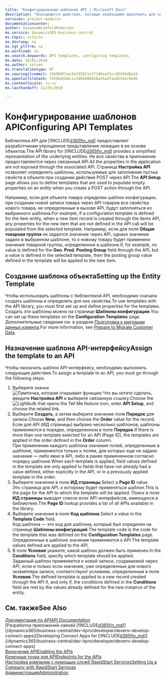 ```yaml
---
title: "Конфигурирование шаблонов API | Microsoft Docs"
description: "Описываются действия, которые необходимо выполнить для настройки шаблонов API для Dynamics 365 Business Central."
services: project-madeira
documentationcenter: 
author: SusanneWindfeldPedersen
ms.service: dynamics365-business-central
ms.topic: article
ms.devlang: na
ms.tgt_pltfrm: na
ms.workload: na
ms.search.keywords: API templates, configuring templates
ms.date: 10/01/2018
ms.author: solsen
ms.translationtype: HT
ms.sourcegitcommit: 33b900f1ac9e295921e7f3d6ea72cc93939d8a1b
ms.openlocfilehash: 7420bd1b8c1c246b608910a35a47ac025eec6b8b
ms.contentlocale: ru-ru
ms.lasthandoff: 11/26/2018

---
```


# <a name="configuring-api-templates"></a><span data-ttu-id="1f03f-103">Конфигурирование шаблонов API</span><span class="sxs-lookup"><span data-stu-id="1f03f-103">Configuring API Templates</span></span>
<span data-ttu-id="1f03f-104">Библиотека API для [!INCLUDE[d365fin_md](includes/d365fin_md.md)] предоставляет разработчикам упрощенное представление лежащих в ее основе объектов.</span><span class="sxs-lookup"><span data-stu-id="1f03f-104">The API library for [!INCLUDE[d365fin_md](includes/d365fin_md.md)] provides a simplified representation of the underlying entities.</span></span> <span data-ttu-id="1f03f-105">Не все свойства в приложении предоставляются через связанный API.</span><span class="sxs-lookup"><span data-stu-id="1f03f-105">All the properties in the application are not exposed through the associated API.</span></span> <span data-ttu-id="1f03f-106">Страница **Настройка API** позволяет определить шаблоны, используемые для заполнения пустых свойств в объекте при создании действия POST через API.</span><span class="sxs-lookup"><span data-stu-id="1f03f-106">The **API Setup** page allows you to define templates that are used to populate empty properties on an entity when you create a POST action through the API.</span></span> 

<span data-ttu-id="1f03f-107">Например, если для объекта товара определен шаблон конфигурации, при создании новой записи товара через API товаров все свойства нового товара, не определенные в вызове API, будут заполняться из выбранного шаблона.</span><span class="sxs-lookup"><span data-stu-id="1f03f-107">For example, if a configuration template is defined for the item entity, when a new item record is created through the items API, any properties for the new item that are not defined in the API call will be populated from the selected template.</span></span> <span data-ttu-id="1f03f-108">Например, если для поля **Общая товарная группа** не задается значение через API, однако значение задано в выбранном шаблоне, то к новому товару будет применено значение товарной группы, определенное в шаблоне.</span><span class="sxs-lookup"><span data-stu-id="1f03f-108">If, for example, no value is defined for the **Gen. Prod. Posting Group** field through the API, but a value is defined in the selected template, then the posting group value defined in the template will be applied to the new item.</span></span> 

## <a name="setting-up-the-entity-template"></a><span data-ttu-id="1f03f-109">Создание шаблона объекта</span><span class="sxs-lookup"><span data-stu-id="1f03f-109">Setting up the Entity Template</span></span>
<span data-ttu-id="1f03f-110">Чтобы использовать шаблоны с библиотекой API, необходимо сначала создать шаблоны и определить для них свойства.</span><span class="sxs-lookup"><span data-stu-id="1f03f-110">To use templates with the API library, you must first set up and define properties for the templates.</span></span> <span data-ttu-id="1f03f-111">Создать эти шаблоны можно на странице **Шаблоны конфигурации**.</span><span class="sxs-lookup"><span data-stu-id="1f03f-111">You can set up these templates on the **Configuration Templates** page.</span></span> <span data-ttu-id="1f03f-112">Дополнительные сведения см. в разделе [Подготовка к миграции данных клиента](admin-use-templates-to-prepare-customer-data-for-migration.md).</span><span class="sxs-lookup"><span data-stu-id="1f03f-112">For more information, see [Prepare to Migrate Customer Data](admin-use-templates-to-prepare-customer-data-for-migration.md).</span></span> 

## <a name="assign-the-template-to-an-api"></a><span data-ttu-id="1f03f-113">Назначение шаблона API-интерфейсу</span><span class="sxs-lookup"><span data-stu-id="1f03f-113">Assign the template to an API</span></span>

<span data-ttu-id="1f03f-114">Чтобы назначить шаблон API-интерфейсу, необходимо выполнить следующие действия.</span><span class="sxs-lookup"><span data-stu-id="1f03f-114">To assign a template to an API, you must go through the following steps.</span></span>

1. <span data-ttu-id="1f03f-115">Выберите значок ![Лампочка, которая открывает функцию Что вы хотите сделать](media/ui-search/search_small.png "Что вы хотите сделать"), введите **Настройка API** и выберите связанную ссылку.</span><span class="sxs-lookup"><span data-stu-id="1f03f-115">Choose the ![Lightbulb that opens the Tell Me feature](media/ui-search/search_small.png "Tell me what you want to do") icon, enter **API Setup**, and choose the related link.</span></span>
2. <span data-ttu-id="1f03f-116">Выберите **Создать**, а затем выберите значение поля **Порядок** для записи.</span><span class="sxs-lookup"><span data-stu-id="1f03f-116">Choose **New**, and then choose the **Order** value for the record.</span></span>  
<span data-ttu-id="1f03f-117">Если для API (ИД страницы) выбрано несколько шаблонов, шаблоны применяются в порядке, определенном в поле **Порядок**.</span><span class="sxs-lookup"><span data-stu-id="1f03f-117">If there is more than one template selected for an API (Page ID), the templates are applied in the order defined in the **Order** column.</span></span>   
<span data-ttu-id="1f03f-118">При применении каждого шаблона значения полей, определенные в шаблоне, применяются только к полям, для которых еще не задано значение — либо явно в API, либо в ранее примененном согласно порядку шаблоне.</span><span class="sxs-lookup"><span data-stu-id="1f03f-118">When each template is applied, field values defined in the template are only applied to fields that have not already had a value defined, either explicitly in the API, or in a previously applied template in the order.</span></span> 
3. <span data-ttu-id="1f03f-119">Выберите значение в поле **ИД страницы**.</span><span class="sxs-lookup"><span data-stu-id="1f03f-119">Select a **Page ID** value.</span></span>  
<span data-ttu-id="1f03f-120">Это страница для API, к которому будет применяться шаблон.</span><span class="sxs-lookup"><span data-stu-id="1f03f-120">This is the page for the API to which the template will be applied.</span></span> <span data-ttu-id="1f03f-121">Поиск в поле **ИД страницы** выводит список всех API-интерфейсов, имеющихся в библиотеке.</span><span class="sxs-lookup"><span data-stu-id="1f03f-121">The **Page ID** lookup provides a list of all APIs available in the library.</span></span>
4. <span data-ttu-id="1f03f-122">Выберите значение в поле **Код шаблона**.</span><span class="sxs-lookup"><span data-stu-id="1f03f-122">Select a value in the **Template Code** field.</span></span>  
<span data-ttu-id="1f03f-123">Код шаблона — это код для шаблона, который был определен на странице **Шаблоны конфигураций**.</span><span class="sxs-lookup"><span data-stu-id="1f03f-123">The template code is the code for the template that was defined on the **Configuration Templates** page.</span></span> <span data-ttu-id="1f03f-124">Определенные в шаблоне значения применяются к API.</span><span class="sxs-lookup"><span data-stu-id="1f03f-124">The template values defined are applied to the API.</span></span> 
5. <span data-ttu-id="1f03f-125">В поле **Условия** укажите, какой шаблон должен быть применен.</span><span class="sxs-lookup"><span data-stu-id="1f03f-125">In the **Conditions** field, specify which template should be applied.</span></span>  
<span data-ttu-id="1f03f-126">Заданный шаблон применяется к новой записи, создаваемой через API, если и только если значения, уже определенные для нового экземпляра записи, соответствуют условиям, определенным в поле **Условия**.</span><span class="sxs-lookup"><span data-stu-id="1f03f-126">The defined template is applied to a new record created through the API if, and only if, the conditions defined in the **Conditions** field are met by the values already defined for the new instance of the entity.</span></span>

## <a name="see-also"></a><span data-ttu-id="1f03f-127">См. также</span><span class="sxs-lookup"><span data-stu-id="1f03f-127">See Also</span></span>
[<span data-ttu-id="1f03f-128">Документация по API</span><span class="sxs-lookup"><span data-stu-id="1f03f-128">API Documentation</span></span>](/dynamics-nav/fin-graph)  
<span data-ttu-id="1f03f-129">[Разработка приложений-связей [!INCLUDE[d365fin_md](includes/d365fin_md.md)]](/dynamics365/business-central/dev-itpro/developer/devenv-develop-connect-apps)</span><span class="sxs-lookup"><span data-stu-id="1f03f-129">[Developing Connect Apps for [!INCLUDE[d365fin_md](includes/d365fin_md.md)]](/dynamics365/business-central/dev-itpro/developer/devenv-develop-connect-apps)</span></span>  
[<span data-ttu-id="1f03f-130">Включение API</span><span class="sxs-lookup"><span data-stu-id="1f03f-130">Enabling the APIs</span></span>](/dynamics-nav/enabling-apis-for-dynamics-nav)  
[<span data-ttu-id="1f03f-131">Конечные точки для API</span><span class="sxs-lookup"><span data-stu-id="1f03f-131">Endpoints for the APIs</span></span>](/dynamics-nav/endpoints-apis-for-dynamics)  
[<span data-ttu-id="1f03f-132">Настройка компании с помощью служб RapidStart Services</span><span class="sxs-lookup"><span data-stu-id="1f03f-132">Setting Up a Company with RapidStart Services</span></span>](admin-set-up-a-company-with-rapidstart.md)  
[<span data-ttu-id="1f03f-133">Администрация</span><span class="sxs-lookup"><span data-stu-id="1f03f-133">Administration</span></span>](admin-setup-and-administration.md)
